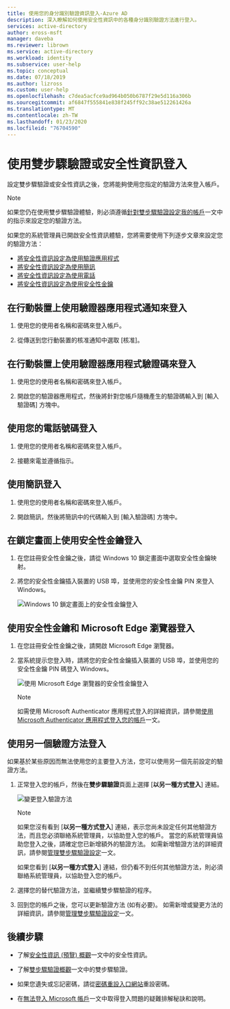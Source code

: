 ```yaml
---
title: 使用您的身分識別驗證資訊登入-Azure AD
description: 深入瞭解如何使用安全性資訊中的各種身分識別驗證方法進行登入。
services: active-directory
author: eross-msft
manager: daveba
ms.reviewer: librown
ms.service: active-directory
ms.workload: identity
ms.subservice: user-help
ms.topic: conceptual
ms.date: 07/18/2019
ms.author: lizross
ms.custom: user-help
ms.openlocfilehash: c7dea5acfce9ad964b050b6787f29e5d116a306b
ms.sourcegitcommit: af6847f555841e838f245ff92c38ae512261426a
ms.translationtype: MT
ms.contentlocale: zh-TW
ms.lasthandoff: 01/23/2020
ms.locfileid: "76704590"
---
```

# <a name="sign-in-using-two-step-verification-or-security-info"></a>使用雙步驟驗證或安全性資訊登入

設定雙步驟驗證或安全性資訊之後，您將能夠使用您指定的驗證方法來登入帳戶。

> [!Note]
> 如果您仍在使用雙步驟驗證體驗，則必須遵循[針對雙步驟驗證設定我的帳戶](multi-factor-authentication-end-user-first-time.md)一文中的指示來設定您的驗證方法。
>
> 如果您的系統管理員已開啟安全性資訊體驗，您將需要使用下列逐步文章來設定您的驗證方法：<ul><li>[將安全性資訊設定為使用驗證應用程式](security-info-setup-auth-app.md)</li><li>[將安全性資訊設定為使用簡訊](security-info-setup-text-msg.md)</li><li>[將安全性資訊設定為使用電話](security-info-setup-phone-number.md)</li><li>[將安全性資訊設定為使用安全性金鑰](security-info-setup-security-key.md)</li></ul>

## <a name="sign-in-using-an-authenticator-app-notification-on-your-mobile-device"></a>在行動裝置上使用驗證器應用程式通知來登入

1. 使用您的使用者名稱和密碼來登入帳戶。

2. 從傳送到您行動裝置的核准通知中選取 [核准]。

## <a name="sign-in-using-an-authenticator-app-code-on-your-mobile-device"></a>在行動裝置上使用驗證器應用程式驗證碼來登入

1. 使用您的使用者名稱和密碼來登入帳戶。

2. 開啟您的驗證器應用程式，然後將針對您帳戶隨機產生的驗證碼輸入到 [輸入驗證碼] 方塊中。

## <a name="sign-in-using-your-phone-number"></a>使用您的電話號碼登入

1. 使用您的使用者名稱和密碼來登入帳戶。

2. 接聽來電並遵循指示。

## <a name="sign-in-using-a-text-message"></a>使用簡訊登入

1. 使用您的使用者名稱和密碼來登入帳戶。

2. 開啟簡訊，然後將簡訊中的代碼輸入到 [輸入驗證碼] 方塊中。

## <a name="sign-in-using-a-security-key-at-the-lock-screen"></a>在鎖定畫面上使用安全性金鑰登入

1. 在您註冊安全性金鑰之後，請從 Windows 10 鎖定畫面中選取安全性金鑰映射。

2. 將您的安全性金鑰插入裝置的 USB 埠，並使用您的安全性金鑰 PIN 來登入 Windows。

    ![Windows 10 鎖定畫面上的安全性金鑰登入](./media/security-info/security-info-windows-10-lock-screen-security-key.png)

## <a name="sign-in-using-a-security-key-and-the-microsoft-edge-browser"></a>使用安全性金鑰和 Microsoft Edge 瀏覽器登入

1. 在您註冊安全性金鑰之後，請開啟 Microsoft Edge 瀏覽器。

2. 當系統提示您登入時，請將您的安全性金鑰插入裝置的 USB 埠，並使用您的安全性金鑰 PIN 碼登入 Windows。

    ![使用 Microsoft Edge 瀏覽器的安全性金鑰登入](./media/security-info/security-info-edge-security-key.png)

    >[!NOTE]
    >如需使用 Microsoft Authenticator 應用程式登入的詳細資訊，請參閱[使用 Microsoft Authenticator 應用程式登入您的帳戶](user-help-auth-app-sign-in.md)一文。

## <a name="sign-in-using-another-verification-method"></a>使用另一個驗證方法登入

如果基於某些原因而無法使用您的主要登入方法，您可以使用另一個先前設定的驗證方法。

1. 正常登入您的帳戶，然後在**雙步驟驗證**頁面上選擇 [**以另一種方式登入**] 連結。

    ![變更登入驗證方法](media/security-info/two-factor-auth-signin-another-way.png)

    >[!Note]
    >如果您沒有看到 [**以另一種方式登入**] 連結，表示您尚未設定任何其他驗證方法，而且您必須聯絡系統管理員，以協助登入您的帳戶。 當您的系統管理員協助您登入之後，請確定您已新增額外的驗證方法。 如需新增驗證方法的詳細資訊，請參閱[管理雙步驟驗證設定](multi-factor-authentication-end-user-manage-settings.md)一文。
    >
    >如果您看到 [**以另一種方式登入**] 連結，但仍看不到任何其他驗證方法，則必須聯絡系統管理員，以協助登入您的帳戶。

2. 選擇您的替代驗證方法，並繼續雙步驟驗證的程序。

3. 回到您的帳戶之後，您可以更新驗證方法 (如有必要)。 如需新增或變更方法的詳細資訊，請參閱[管理雙步驟驗證設定](multi-factor-authentication-end-user-manage-settings.md)一文。

## <a name="next-steps"></a>後續步驟

- 了解[安全性資訊 (預覽) 概觀](user-help-security-info-overview.md)一文中的安全性資訊。

- 了解[雙步驟驗證概觀](user-help-two-step-verification-overview.md)一文中的雙步驟驗證。

- 如果您遺失或忘記密碼，請從[密碼重設入口網站](https://passwordreset.microsoftonline.com/)重設密碼。

- 在[無法登入 Microsoft 帳戶](https://support.microsoft.com/help/12429/microsoft-account-sign-in-cant)一文中取得登入問題的疑難排解秘訣和說明。
